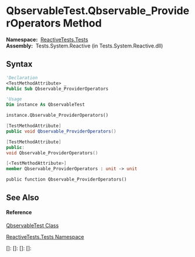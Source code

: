 # QbservableTest.Qbservable\_ProviderOperators Method

**Namespace:**  [ReactiveTests.Tests](ReactiveTests.Tests\ReactiveTests.Tests.md)  
**Assembly:**  Tests.System.Reactive (in Tests.System.Reactive.dll)

## Syntax

```vb
'Declaration
<TestMethodAttribute> _
Public Sub Qbservable_ProviderOperators
```

```vb
'Usage
Dim instance As QbservableTest

instance.Qbservable_ProviderOperators()
```

```csharp
[TestMethodAttribute]
public void Qbservable_ProviderOperators()
```

```c++
[TestMethodAttribute]
public:
void Qbservable_ProviderOperators()
```

```fsharp
[<TestMethodAttribute>]
member Qbservable_ProviderOperators : unit -> unit 
```

```jscript
public function Qbservable_ProviderOperators()
```

## See Also

#### Reference

[QbservableTest Class](QbservableTest\QbservableTest.md)

[ReactiveTests.Tests Namespace](ReactiveTests.Tests\ReactiveTests.Tests.md)

[]: 
[]: 
[]: 
[]: 